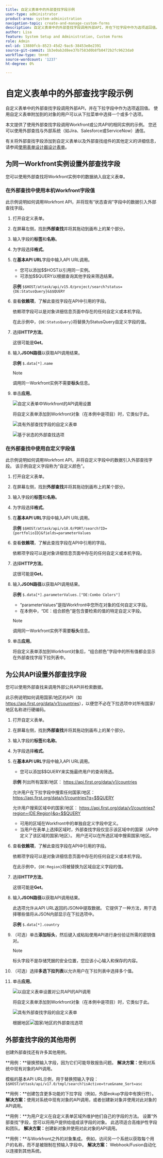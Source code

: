 ```yaml
---
title: 自定义表单中的外部查找字段示例
user-type: administrator
product-area: system-administration
navigation-topic: create-and-manage-custom-forms
description: 自定义表单中的外部查找字段调用外部API，并在下拉字段中作为选项返回值。 本文提供了使用外部查找字段调用Workfront或公共API的相同实例的示例。
author: Lisa
feature: System Setup and Administration, Custom Forms
role: Admin
exl-id: 13880fcb-8523-45d2-9ac6-38453e8e2391
source-git-commit: 1b3e0ab2d8ee37b7583d0b8fb0472b2fc9623da0
workflow-type: tm+mt
source-wordcount: '1237'
ht-degree: 0%

---
```


# 自定义表单中的外部查找字段示例

自定义表单中的外部查找字段调用外部API，并在下拉字段中作为选项返回值。 使用自定义表单附加到的对象的用户可以从下拉菜单中选择一个或多个选项。

本文提供了使用外部查找字段调用Workfront或公共API的相同实例的示例。 您还可以使用外部查找与外部系统（如Jira、Salesforce或ServiceNow）通信。

有关将外部查找字段添加到自定义表单以及外部查找组件的其他定义的详细信息，请参阅[使用表单设计器设计表单](/help/quicksilver/administration-and-setup/customize-workfront/create-manage-custom-forms/form-designer/design-a-form/design-a-form.md)。

## 为同一Workfront实例设置外部查找字段

您可以使用外部查找将Workfront实例中的数据纳入自定义表单。

### 在外部查找中使用本机Workfront字段值

此示例说明如何调用Workfront API，并将现有“状态查询”字段中的数据引入外部查找字段。

1. 打开自定义表单。
1. 在屏幕左侧，找到&#x200B;**外部查找**&#x200B;并将其拖动到画布上的某个部分。
1. 输入字段的&#x200B;**标签**&#x200B;和&#x200B;**名称**。
1. 为字段选择&#x200B;**格式**。
1. 在&#x200B;**基本API URL**&#x200B;字段中输入API URL调用。

   * 您可以添加$$HOST以引用同一实例。
   * 可添加$$QUERY以根据查询其他字段来筛选结果。

   **示例**
   `$$HOST/attask/api/v15.0/project/search?status={DE:StatusQuery}&$$QUERY`

1. 查看&#x200B;**依赖项**，了解此查找字段在API中引用的字段。

   依赖项字段可以是对象详细信息页面中存在的任何自定义或本机字段。

   在此示例中，`{DE:StatusQuery}`将替换为StatusQuery自定义字段的值。

1. 选择&#x200B;**HTTP方法**。

   这很可能是&#x200B;**Get**。

1. 输入&#x200B;**JSON路径**&#x200B;以获取API调用结果。

   **示例**
   `$.data[*].name`

   >[!NOTE]
   >
   >调用同一Workfront实例不需要&#x200B;**标头**&#x200B;信息。

1. 单击&#x200B;**应用**。

   ![自定义表单中Workfront的API调用设置](assets/external-lookup-to-workfront.png)

   将自定义表单添加到Workfront对象（在本例中是项目）时，它类似于此。

   ![具有外部查找字段的自定义表单](assets/external-lookup-project-status-example1.png)

   ![基于状态的外部查找选项](assets/external-lookup-project-status-example2.png)

### 在外部查找中使用自定义字段值

此示例说明如何调用Workfront API，并将自定义字段中的数据引入外部查找字段。 该示例自定义字段称为“自定义颜色”。

1. 打开自定义表单。
1. 在屏幕左侧，找到&#x200B;**外部查找**&#x200B;并将其拖动到画布上的某个部分。
1. 输入字段的&#x200B;**标签**&#x200B;和&#x200B;**名称**。
1. 为字段选择&#x200B;**格式**。
1. 在&#x200B;**基本API URL**&#x200B;字段中输入API URL调用。

   **示例**
   `$$HOST/attask/api/v18.0/PORT/search?ID={portfolioID}&fields=parameterValues`

1. 查看&#x200B;**依赖项**，了解此查找字段在API中引用的字段。

   依赖项字段可以是对象详细信息页面中存在的任何自定义或本机字段。

1. 选择&#x200B;**HTTP方法**。

   这很可能是&#x200B;**Get**。

1. 输入&#x200B;**JSON路径**&#x200B;以获取API调用结果。

   **示例**
   `$.data[*].parameterValues.["DE:Combo Colors"]`

   * “parameterValues”是指Workfront中您所在对象的任何自定义字段。
   * 在本例中，“DE：组合颜色”是包含要检索的值的特定自定义字段。

   >[!NOTE]
   >
   >调用同一Workfront实例不需要&#x200B;**标头**&#x200B;信息。

1. 单击&#x200B;**应用**。

   将自定义表单添加到Workfront对象后，“组合颜色”字段中的所有值都会显示在外部查找字段下拉列表中。

## 为公共API设置外部查找字段

您可以使用外部查找来调用外部公共API并检索数据。

此示例说明如何调用国家/地区的API（如<https://api.first.org/data/v1/countries>），以便您不必在下拉选项中对所有国家/地区名称进行硬编码。

1. 打开自定义表单。
1. 在屏幕左侧，找到&#x200B;**外部查找**&#x200B;并将其拖动到画布上的某个部分。
1. 输入字段的&#x200B;**标签**&#x200B;和&#x200B;**名称**。
1. 为字段选择&#x200B;**格式**。
1. 在&#x200B;**基本API URL**&#x200B;字段中输入API URL调用。

   * 您可以添加$$QUERY来实施最终用户的查询筛选。

   **示例**
列出所有国家/地区： <https://api.first.org/data/v1/countries>

   允许用户在下拉字段中搜索任何国家/地区： <https://api.first.org/data/v1/countries?q=$$QUERY>

   允许用户搜索区域中的国家/地区： <https://api.first.org/data/v1/countries?region={DE:Region}&q=$$QUERY>

   * 可用的区域在Workfront中的单独自定义字段中定义。
   * 当用户在表单上选择区域时，外部查找字段仅显示该区域中的国家（API中定义了该区域的国家/地区）。 用户还可以在所选区域中搜索国家/地区。

1. 查看&#x200B;**依赖项**，了解此查找字段在API中引用的字段。

   依赖项字段可以是对象详细信息页面中存在的任何自定义或本机字段。

   在此示例中，`{DE:Region}`将被替换为区域自定义字段的值。

1. 选择&#x200B;**HTTP方法**。

   这很可能是&#x200B;**Get**。

1. 输入&#x200B;**JSON路径**&#x200B;以获取API调用结果。

   此选项允许从API URL返回的JSON中提取数据。 它提供了一种方法，用于选择哪些值将从JSON内部显示在下拉选项中。

   **示例**
   `$.data[*].country`

1. （可选）单击&#x200B;**添加标头**，然后键入或粘贴使用API进行身份验证所需的密钥值对。

   >[!NOTE]
   >
   >标头字段不是存储凭据的安全位置，您应该小心输入和保存的内容。

1. （可选）选择&#x200B;**多选下拉列表**&#x200B;以允许用户在下拉列表中选择多个值。

1. 单击&#x200B;**应用**。

   ![以自定义表单设置对公共API的API调用](assets/external-lookup-to-api-for-countries.png)

   将自定义表单添加到Workfront对象（在本例中是项目）时，它类似于此。

   ![具有外部查找字段的自定义表单](assets/external-lookup-countries-example1.png)

   根据地区![国家/地区的外部查找选项](assets/external-lookup-countries-example2.png)

## 外部查找字段的其他用例

创建外部查找还有许多其他用例。

**用例：**替换预输入字段，因为它们可能导致报告问题。
**解决方案：**&#x200B;使用对系统中现有对象的API调用。

模板的基本API URL示例，用于替换预输入字段：
`$$HOST/attask/api/v17.0/tmpl/search?isActive=true&name_Sort=asc`

**用例：**创建包含更多功能的下拉字段（例如，外部eokup字段中有换行符）。
**解决方案：**&#x200B;使用对系统中现有对象的API调用，或者创建新对象并使用对此对象的API调用。

**用例：**为用户定义在自定义表单区域外维护他们自己的字段的方法。 设置“外部查找”字段，您可以将用户提供给组成该字段的对象。 此选项适合高维护性字段和团队。
**解决方案：**&#x200B;创建新对象并使用对此对象的API调用。

**用例：**与Workfront之外的对象集成。 例如，访问另一个系统以获取每个用户的名称，而不是被限制在预输入字段中。
**解决方案：** Webhook/Fusion自动化以连接到其他系统。

